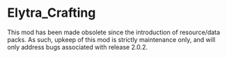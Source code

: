 # Elytra_Crafting
This mod has been made obsolete since the introduction of resource/data packs. As such, upkeep of this mod is strictly maintenance only, and will only address bugs associated with release 2.0.2.
